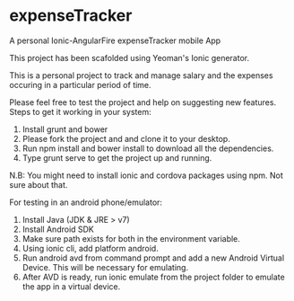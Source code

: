 # expenseTracker
A personal Ionic-AngularFire expenseTracker mobile App

This project has been scafolded using Yeoman's Ionic generator.

This is a personal project to track and manage salary and the expenses occuring in a particular period of time.

Please feel free to test the project and help on suggesting new features.
Steps to get it working in your system:

1) Install grunt and bower 
2) Please fork the project and and clone it to your desktop.
3) Run npm install and bower install to download all the dependencies.
4) Type grunt serve to get the project up and running.

N.B: You might need to install ionic and cordova packages using npm. Not sure about that.


For testing in an android phone/emulator:

1) Install Java (JDK & JRE > v7) 
2) Install Android SDK
3) Make sure path exists for both in the environment variable.
4) Using ionic cli, add platform android.
5) Run android avd from command prompt and add a new Android Virtual Device. This will be necessary for emulating.
6) After AVD is ready, run ionic emulate from the project folder to emulate the app in a virtual device.
